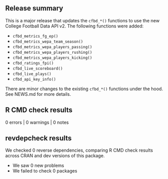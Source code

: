 ## Release summary

This is a major release that updates the `cfbd_*()` functions to use the new College Football Data API v2. 
The following functions were added:
* `cfbd_metrics_fg_ep()`
* `cfbd_metrics_wepa_team_season()`
* `cfbd_metrics_wepa_players_passing()`
* `cfbd_metrics_wepa_players_rushing()`
* `cfbd_metrics_wepa_players_kicking()`
* `cfbd_ratings_fpi()`
* `cfbd_live_scoreboard()`
* `cfbd_live_plays()`
* `cfbd_api_key_info()`

There are minor changes to the existing `cfbd_*()` functions under the hood. See NEWS.md for more details.


## R CMD check results

0 errors | 0 warnings | 0 notes

## revdepcheck results

We checked 0 reverse dependencies, comparing R CMD check results across CRAN and dev versions of this package.

 * We saw 0 new problems
 * We failed to check 0 packages

